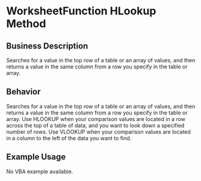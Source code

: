 # WorksheetFunction HLookup Method

## Business Description
Searches for a value in the top row of a table or an array of values, and then returns a value in the same column from a row you specify in the table or array.

## Behavior
Searches for a value in the top row of a table or an array of values, and then returns a value in the same column from a row you specify in the table or array. Use HLOOKUP when your comparison values are located in a row across the top of a table of data, and you want to look down a specified number of rows. Use VLOOKUP when your comparison values are located in a column to the left of the data you want to find.

## Example Usage
No VBA example available.
